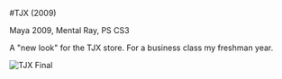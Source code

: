 #TJX (2009)

Maya 2009, Mental Ray, PS CS3

A "new look" for the TJX store. For a business class my freshman year.

![TJX Final](https://raw.githubusercontent.com/ustasb/renderings/master/tjx/tjx_final.jpg)

